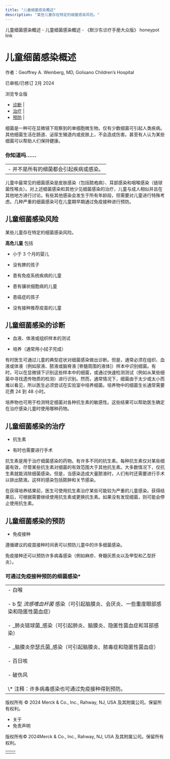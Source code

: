 ```yaml
---
title: "儿童细菌感染概述"
description: "某些儿童存在特定的细菌感染风险。"
---
```


﻿儿童细菌感染概述 \- 儿童细菌感染概述 \- 《默沙东诊疗手册大众版》 honeypot link

# 儿童细菌感染概述

作者：Geoffrey A. Weinberg, MD, Golisano Children’s Hospital

已审核/已修订 2月 2024

浏览专业版

- [诊断](#诊断_v26523834_zh) \|
- [治疗](#治疗_v26523888_zh) \|
- [预防](#预防_v26523843_zh) \|

细菌是一种可在显微镜下观察到的单细胞微生物。仅有少数细菌可引起人类疾病。其他细菌生活在肠道、泌尿生殖道内或皮肤上，不会造成伤害。甚至有人认为某些细菌可以帮助人们保持健康。

### 你知道吗……

|     |
| --- |
| - 并不是所有的细菌都会引起疾病或感染。 |

儿童中最常见的细菌感染是皮肤感染（包括脓疱病）、耳部感染和咽喉感染（链球菌性喉炎）。对上述细菌感染和其他少见细菌感染的治疗，儿童与成人相似并且在其他地方进行讨论。有些其他感染会发生于所有年龄段，但需要对儿童进行特殊考虑。几种严重的细菌感染可在儿童期早期通过免疫接种进行预防。

## 儿童细菌感染风险

某些儿童存在特定的细菌感染风险。

**高危儿童** 包括

- 小于 3 个月的婴儿

- 没有脾的孩子

- 患有免疫系统疾病的儿童

- 患有镰状细胞病的儿童

- 患癌症的孩子

- 没有接种推荐疫苗的儿童


## 儿童细菌感染的诊断

- 血液、体液或组织样本的测试

- 培养（通常用小拭子完成）


有时医生可通过儿童的典型症状对细菌感染做出诊断。但是，通常必须在组织、血液或体液（例如尿液、脓液或脑脊液 \[脊髓周围的液体\]）样本中识别细菌。有时，可以在显微镜下识别这些样本中的细菌，或通过快速检测测试（例如从某些细菌中寻找遗传物质的检测）进行识别。然而，通常情况下，细菌由于太少或太小而难以看见，所以医生必须尝试在实验室中培养细菌。培养物中的细菌生长通常需要花费 24 到 48 小时。

培养物也可用于检测特定细菌对各种抗生素的敏感性。这些结果可以帮助医生确定在治疗感染儿童时使用哪种药物。

## 儿童细菌感染的治疗

- 抗生素

- 有时也需要进行手术


抗生素是用于治疗细菌感染的药物。有许多不同的抗生素。每种抗生素仅对某些细菌有效，尽管某些抗生素对细菌的有效范围大于其他抗生素。大多数情况下，仅抗生素就能消除细菌感染。但是，当感染造成大量脓液时，人们有时还需要进行手术以排出脓液。这样的感染包括脓肿和关节感染。

在获得培养结果前，医生可使用抗生素治疗某些可能较为严重的儿童感染。获得结果后，可根据需要继续使用抗生素或更换抗生素。如果没有发现细菌，则可能会停止使用抗生素。

## 儿童细菌感染的预防

- 免疫接种


遵循建议的疫苗接种时间表可以预防儿童中的许多细菌感染。

免疫接种还可以预防许多病毒感染（例如麻疹、脊髓灰质炎以及甲型和乙型肝炎）。

### 可通过免疫接种预防的细菌感染\*

|     |
| --- |
| - 白喉<br>  <br>- b 型 _流感嗜血杆菌_ 感染（可引起脑膜炎、会厌炎、一些重度眼部感染和隐匿性菌血症）<br>  <br>- _肺炎链球菌_感染（可引起肺炎、脑膜炎、隐匿性菌血症和耳部感染）<br>  <br>- _脑膜炎奈瑟氏菌_感染（可引起脑膜炎、脓毒症和隐匿性菌血症）<br>  <br>- 百日咳<br>  <br>- 破伤风<br>  <br>\\* 注释：许多病毒感染也可通过免疫接种得到预防。 |



版权所有 © 2024
Merck & Co., Inc., Rahway, NJ, USA 及其附属公司。保留所有权利。

- 关于
- 免责声明

版权所有© 2024Merck & Co., Inc., Rahway, NJ, USA 及其附属公司。保留所有权利。

|     |     |
| --- | --- |
|  |  |